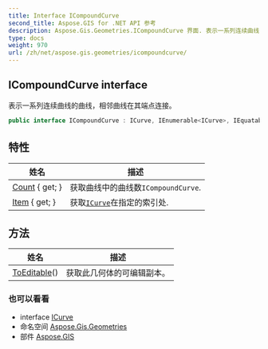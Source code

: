 ```yaml
---
title: Interface ICompoundCurve
second_title: Aspose.GIS for .NET API 参考
description: Aspose.Gis.Geometries.ICompoundCurve 界面. 表示一系列连续曲线的曲线相邻曲线在其端点连接
type: docs
weight: 970
url: /zh/net/aspose.gis.geometries/icompoundcurve/
---
```

## ICompoundCurve interface

表示一系列连续曲线的曲线，相邻曲线在其端点连接。

```csharp
public interface ICompoundCurve : ICurve, IEnumerable<ICurve>, IEquatable<ICompoundCurve>
```

## 特性

| 姓名 | 描述 |
| --- | --- |
| [Count](../../aspose.gis.geometries/icompoundcurve/count/) { get; } | 获取曲线中的曲线数`ICompoundCurve`. |
| [Item](../../aspose.gis.geometries/icompoundcurve/item/) { get; } | 获取[`ICurve`](../icurve/)在指定的索引处. |

## 方法

| 姓名 | 描述 |
| --- | --- |
| [ToEditable](../../aspose.gis.geometries/icompoundcurve/toeditable/)() | 获取此几何体的可编辑副本。 |

### 也可以看看

* interface [ICurve](../icurve/)
* 命名空间 [Aspose.Gis.Geometries](../../aspose.gis.geometries/)
* 部件 [Aspose.GIS](../../)


